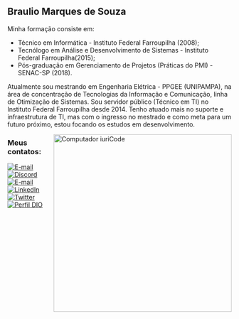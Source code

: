 ## Braulio Marques de Souza
Minha formação consiste em:
- Técnico em Informática - Instituto Federal Farroupilha (2008);
- Tecnólogo em Análise e Desenvolvimento de Sistemas - Instituto Federal Farroupilha(2015);
- Pós-graduação em Gerenciamento de Projetos (Práticas do PMI) - SENAC-SP (2018).

Atualmente sou mestrando em Engenharia Elétrica - PPGEE (UNIPAMPA), na área de concentração de Tecnologias da Informação e Comunicação, linha de Otimização de Sistemas. Sou servidor público (Técnico em TI) no  Instituto Federal Farroupilha desde 2014. Tenho atuado mais no suporte e infraestrutura de TI, mas com o ingresso no mestrado e como meta para um futuro próximo, estou focando os estudos em desenvolvimento.


<img src="https://raw.githubusercontent.com/MicaelliMedeiros/micaellimedeiros/master/image/computer-illustration.png" min-width="400px" max-width="400px" width="400px" align="right" alt="Computador iuriCode">

### Meus contatos:
[![E-mail](https://img.shields.io/badge/-Email-000?style=for-the-badge&logo=gmail&logoColor=E94D5F)](mailto:braulio007@gmail.com)
[![Discord](https://img.shields.io/badge/Discord-000?style=for-the-badge&logo=discord)](https://www.discord.com/in/b.marques09/)
[![E-mail](https://img.shields.io/badge/-Email-000?style=for-the-badge&logo=gmail&logoColor=E94D5F)](mailto:braulio.souza@iffarroupilha.edu.br)
[![LinkedIn](https://img.shields.io/badge/-LinkedIn-000?style=for-the-badge&logo=linkedin&logoColor=30A3DC)](https://www.linkedin.com/in/braulio-marques-de-souza-456867110/)
[![Twitter](https://img.shields.io/badge/Twitter-000?style=for-the-badge&logo=twitter)](https://twitter.com/BraulioMarques)
[![Perfil DIO](https://img.shields.io/badge/-Meu%20Perfil%20na%20DIO-000000?style=for-the-badge&logoColor=30A3DC)](https://web.dio.me/users/braulio007)

